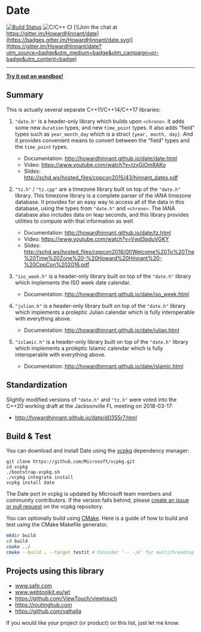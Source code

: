 # Date

[![Build Status](https://travis-ci.org/HowardHinnant/date.svg?branch=master)](https://travis-ci.org/HowardHinnant/date)
![C/C++ CI](https://github.com/HowardHinnant/date/workflows/C/C++%20CI/badge.svg)
[![Join the chat at https://gitter.im/HowardHinnant/date](https://badges.gitter.im/HowardHinnant/date.svg)](https://gitter.im/HowardHinnant/date?utm_source=badge&utm_medium=badge&utm_campaign=pr-badge&utm_content=badge)

---

**[Try it out on wandbox!](https://wandbox.org/permlink/L8MwjzSSC3fXXrMd)**

## Summary

This is actually several separate C++11/C++14/C++17 libraries:

1. `"date.h"` is a header-only library which builds upon `<chrono>`.  It adds some new `duration` types, and new `time_point` types.  It also adds "field" types such as `year_month_day` which is a struct `{year, month, day}`.  And it provides convenient means to convert between the "field" types and the `time_point` types.

    * Documentation: http://howardhinnant.github.io/date/date.html
    * Video: https://www.youtube.com/watch?v=tzyGjOm8AKo
    * Slides: http://schd.ws/hosted_files/cppcon2015/43/hinnant_dates.pdf

1. `"tz.h"` / `"tz.cpp"`  are a timezone library built on top of the `"date.h"` library.  This timezone library is a complete parser of the IANA timezone database.  It provides for an easy way to access all of the data in this database, using the types from `"date.h"` and `<chrono>`.  The IANA database also includes data on leap seconds, and this library provides utilities to compute with that information as well.

    * Documentation: http://howardhinnant.github.io/date/tz.html
    * Video: https://www.youtube.com/watch?v=Vwd3pduVGKY
    * Slides: http://schd.ws/hosted_files/cppcon2016/0f/Welcome%20To%20The%20Time%20Zone%20-%20Howard%20Hinnant%20-%20CppCon%202016.pdf

1. `"iso_week.h"` is a header-only library built on top of the `"date.h"` library which implements the ISO week date calendar.

    * Documentation: http://howardhinnant.github.io/date/iso_week.html

1. `"julian.h"` is a header-only library built on top of the `"date.h"` library which implements a proleptic Julian calendar which is fully interoperable with everything above.

    * Documentation: http://howardhinnant.github.io/date/julian.html

1. `"islamic.h"` is a header-only library built on top of the `"date.h"` library which implements a proleptic Islamic calendar which is fully interoperable with everything above.

    * Documentation: http://howardhinnant.github.io/date/islamic.html

## Standardization

Slightly modified versions of `"date.h"` and `"tz.h"` were voted into the C++20 working draft at the Jacksonville FL meeting on 2018-03-17:

* http://howardhinnant.github.io/date/d0355r7.html

## Build & Test

You can download and install Date using the [vcpkg](https://github.com/Microsoft/vcpkg) dependency manager:

    git clone https://github.com/Microsoft/vcpkg.git
    cd vcpkg
    ./bootstrap-vcpkg.sh
    ./vcpkg integrate install
    vcpkg install date

The Date port in vcpkg is updated by Microsoft team members and community contributors. If the version falls behind, please [create an issue or pull request](https://github.com/Microsoft/vcpkg) on the vcpkg repository.

You can optionally build using [CMake](https://cmake.org/). Here is a guide of how to build and test using the CMake Makefile generator.

```bash
mkdir build
cd build
cmake ../
cmake --build . --target testit # Consider '-- -j4' for multithreading
```
## Projects using this library

* www.safe.com
* www.webtoolkit.eu/wt
* https://github.com/ViewTouch/viewtouch
* https://routinghub.com
* https://github.com/valhalla

If you would like your project (or product) on this list, just let me know.
